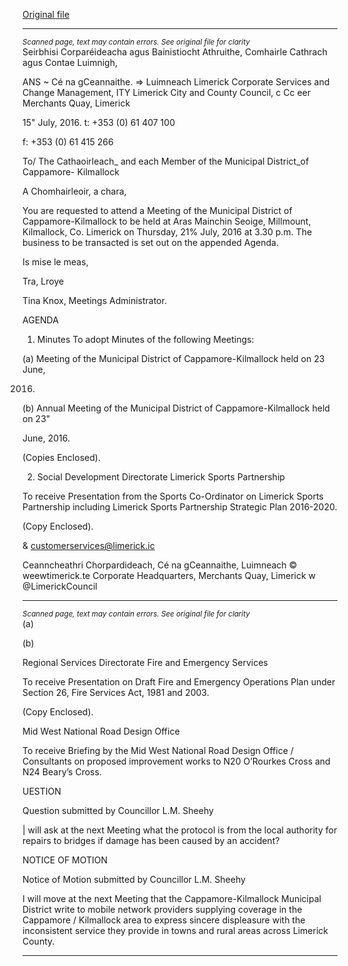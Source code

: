 [Original file](https://www.limerick.ie/sites/default/files/media/documents/2017-06/Agenda%20Meeting%20of%20Municipal%20District%20of%20.pdf)

---
*<small>Scanned page, text may contain errors. See original file for clarity</small>*  
Seirbhisi Corparéideacha agus Bainistiocht Athruithe,
Comhairle Cathrach agus Contae Luimnigh,

ANS ~ Cé na gCeannaithe.
=> Luimneach
Limerick Corporate Services and Change Management,
ITY Limerick City and County Council,
c Cc eer Merchants Quay,
Limerick

15" July, 2016. t: +353 (0) 61 407 100

f: +353 (0) 61 415 266

To/ The Cathaoirleach_ and each Member of the Municipal District_of Cappamore-
Kilmallock

A Chomhairleoir, a chara,

You are requested to attend a Meeting of the Municipal District of Cappamore-Kilmallock to be
held at Aras Mainchin Seoige, Millmount, Kilmallock, Co. Limerick on Thursday, 21% July, 2016
at 3.30 p.m. The business to be transacted is set out on the appended Agenda.

Is mise le meas,

Tra, Lroye

Tina Knox,
Meetings Administrator.

AGENDA

1. Minutes
To adopt Minutes of the following Meetings:

(a) Meeting of the Municipal District of Cappamore-Kilmallock held on 23 June,

2016.
(b) Annual Meeting of the Municipal District of Cappamore-Kilmallock held on 23"

June, 2016.

(Copies Enclosed).

2. Social Development Directorate
Limerick Sports Partnership

To receive Presentation from the Sports Co-Ordinator on Limerick Sports Partnership
including Limerick Sports Partnership Strategic Plan 2016-2020.

(Copy Enclosed).

& customerservices@limerick.ic

Ceanncheathri Chorpardideach, Cé na gCeannaithe, Luimneach © weewtimerick.te
Corporate Headquarters, Merchants Quay, Limerick w @LimerickCouncil


---
*<small>Scanned page, text may contain errors. See original file for clarity</small>*  
(a)

(b)

Regional Services Directorate
Fire and Emergency Services

To receive Presentation on Draft Fire and Emergency Operations Plan under Section 26,
Fire Services Act, 1981 and 2003.

(Copy Enclosed).

Mid West National Road Design Office

To receive Briefing by the Mid West National Road Design Office / Consultants on
proposed improvement works to N20 O’Rourkes Cross and N24 Beary’s Cross.

UESTION

Question submitted by Councillor L.M. Sheehy

| will ask at the next Meeting what the protocol is from the local authority for repairs to
bridges if damage has been caused by an accident?

NOTICE OF MOTION

Notice of Motion submitted by Councillor L.M. Sheehy

I will move at the next Meeting that the Cappamore-Kilmallock Municipal District write
to mobile network providers supplying coverage in the Cappamore / Kilmallock area to
express sincere displeasure with the inconsistent service they provide in towns and
rural areas across Limerick County.


---
